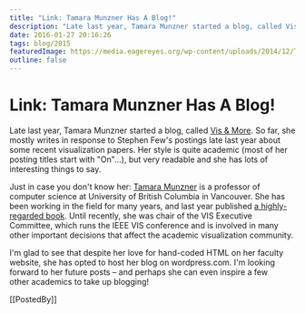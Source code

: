```yaml
---
title: "Link: Tamara Munzner Has A Blog!"
description: "Late last year, Tamara Munzner started a blog, called Vis &amp; More. So far, she mostly writes in response to Stephen Few's postings late last year about some recent visualization papers. Her style is quite academic (most of her posting titles start with \"On\"…), but very readable and she has lots of interesting things to say."
date: 2016-01-27 20:16:26
tags: blog/2015
featuredImage: https://media.eagereyes.org/wp-content/uploads/2014/12/TamaraMunzner.jpg
outline: false
---
```


# Link: Tamara Munzner Has A Blog!

Late last year, Tamara Munzner started a blog, called <a href="https://tamaramunzner.wordpress.com">Vis &amp; More</a>. So far, she mostly writes in response to Stephen Few's postings late last year about some recent visualization papers. Her style is quite academic (most of her posting titles start with "On"…), but very readable and she has lots of interesting things to say.

Just in case you don't know her: <a href="https://www.cs.ubc.ca/~tmm/">Tamara Munzner</a> is a professor of computer science at University of British Columbia in Vancouver. She has been working in the field for many years, and last year published <a href="https://www.cs.ubc.ca/~tmm/vadbook/">a highly-regarded book</a>. Until recently, she was chair of the VIS Executive Committee, which runs the IEEE VIS conference and is involved in many other important decisions that affect the academic visualization community.

I'm glad to see that despite her love for hand-coded HTML on her faculty website, she has opted to host her blog on wordpress.com. I'm looking forward to her future posts – and perhaps she can even inspire a few other academics to take up blogging!

[[PostedBy]]

